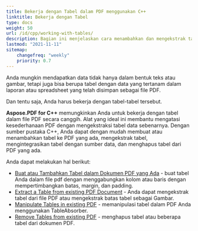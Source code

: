```yaml
---
title: Bekerja dengan Tabel dalam PDF menggunakan C++
linktitle: Bekerja dengan Tabel
type: docs
weight: 50
url: /id/cpp/working-with-tables/
description: Bagian ini menjelaskan cara menambahkan dan mengekstrak tabel, cara memanipulasi dan mengintegrasikan tabel menggunakan pustaka C++.
lastmod: "2021-11-11"
sitemap:
    changefreq: "weekly"
    priority: 0.7
---
```


Anda mungkin mendapatkan data tidak hanya dalam bentuk teks atau gambar, tetapi juga bisa berupa tabel dengan data yang tertanam dalam laporan atau spreadsheet yang telah disimpan sebagai file PDF.

Dan tentu saja, Anda harus bekerja dengan tabel-tabel tersebut.

**Aspose.PDF for C++** memungkinkan Anda untuk bekerja dengan tabel dalam file PDF secara canggih. Alat yang ideal ini membantu mengatasi kesederhanaan PDF dengan mengekstraksi tabel data sebenarnya. Dengan sumber pustaka C++, Anda dapat dengan mudah membuat atau menambahkan tabel ke PDF yang ada, mengekstrak tabel, mengintegrasikan tabel dengan sumber data, dan menghapus tabel dari PDF yang ada.

Anda dapat melakukan hal berikut:

- [Buat atau Tambahkan Tabel dalam Dokumen PDF yang Ada](/pdf/id/cpp/add-table-in-existing-pdf-document/) - buat tabel Anda dalam file pdf dengan menggabungkan kolom atau baris dengan mempertimbangkan batas, margin, dan padding.
- [Extract a Table from existing PDF Document](/pdf/id/cpp/extract-table-from-existing-pdf-document/) - Anda dapat mengekstrak tabel dari file PDF atau mengekstrak batas tabel sebagai Gambar.
- [Manipulate Tables in existing PDF](/pdf/id/cpp/manipulate-tables-in-existing-pdf/) - memanipulasi tabel dalam PDF Anda menggunakan TableAbsorber.
- [Remove Tables from existing PDF](/pdf/id/cpp/remove-tables-from-existing-pdf/) - menghapus tabel atau beberapa tabel dari dokumen PDF.